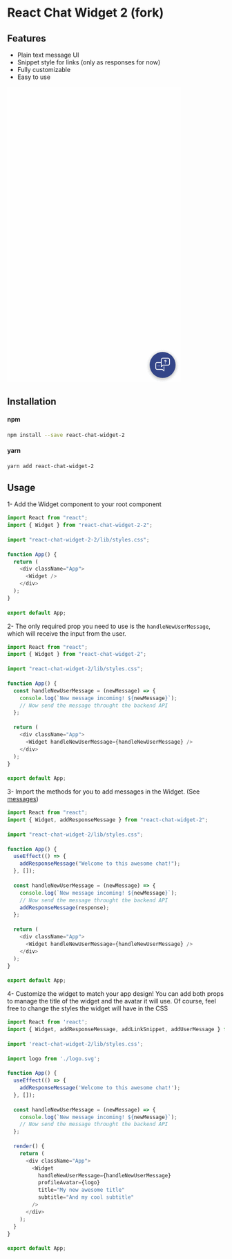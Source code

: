 # React Chat Widget 2 (fork)

## Features

- Plain text message UI
- Snippet style for links (only as responses for now)
- Fully customizable
- Easy to use

![demonstration](./assets/chat-demonstration.gif)

## Installation

#### npm

```bash
npm install --save react-chat-widget-2
```

#### yarn

```bash
yarn add react-chat-widget-2
```

## Usage

1- Add the Widget component to your root component

```js
import React from "react";
import { Widget } from "react-chat-widget-2-2";

import "react-chat-widget-2-2/lib/styles.css";

function App() {
  return (
    <div className="App">
      <Widget />
    </div>
  );
}

export default App;
```

2- The only required prop you need to use is the `handleNewUserMessage`, which will receive the input from the user.

```js
import React from "react";
import { Widget } from "react-chat-widget-2";

import "react-chat-widget-2/lib/styles.css";

function App() {
  const handleNewUserMessage = (newMessage) => {
    console.log(`New message incoming! ${newMessage}`);
    // Now send the message throught the backend API
  };

  return (
    <div className="App">
      <Widget handleNewUserMessage={handleNewUserMessage} />
    </div>
  );
}

export default App;
```

3- Import the methods for you to add messages in the Widget. (See [messages](#messages))

```js
import React from "react";
import { Widget, addResponseMessage } from "react-chat-widget-2";

import "react-chat-widget-2/lib/styles.css";

function App() {
  useEffect(() => {
    addResponseMessage("Welcome to this awesome chat!");
  }, []);

  const handleNewUserMessage = (newMessage) => {
    console.log(`New message incoming! ${newMessage}`);
    // Now send the message throught the backend API
    addResponseMessage(response);
  };

  return (
    <div className="App">
      <Widget handleNewUserMessage={handleNewUserMessage} />
    </div>
  );
}

export default App;
```

4- Customize the widget to match your app design! You can add both props to manage the title of the widget and the avatar it will use. Of course, feel free to change the styles the widget will have in the CSS

```js
import React from 'react';
import { Widget, addResponseMessage, addLinkSnippet, addUserMessage } from 'react-chat-widget-2';

import 'react-chat-widget-2/lib/styles.css';

import logo from './logo.svg';

function App() {
  useEffect(() => {
    addResponseMessage('Welcome to this awesome chat!');
  }, []);

  const handleNewUserMessage = (newMessage) => {
    console.log(`New message incoming! ${newMessage}`);
    // Now send the message throught the backend API
  };

  render() {
    return (
      <div className="App">
        <Widget
          handleNewUserMessage={handleNewUserMessage}
          profileAvatar={logo}
          title="My new awesome title"
          subtitle="And my cool subtitle"
        />
      </div>
    );
  }
}

export default App;
```

